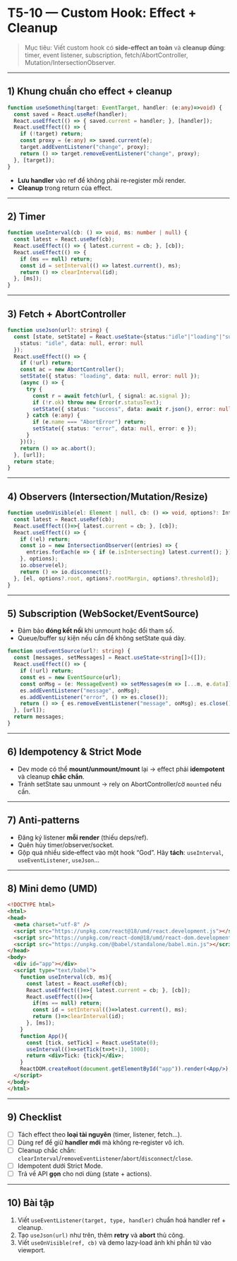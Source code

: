 # T5-10 — Custom Hook: Effect + Cleanup

> Mục tiêu: Viết custom hook có **side‑effect an toàn** và **cleanup đúng**: timer, event listener, subscription, fetch/AbortController, Mutation/IntersectionObserver.

---

## 1) Khung chuẩn cho effect + cleanup
```ts
function useSomething(target: EventTarget, handler: (e:any)=>void) {
  const saved = React.useRef(handler);
  React.useEffect(() => { saved.current = handler; }, [handler]);
  React.useEffect(() => {
    if (!target) return;
    const proxy = (e:any) => saved.current(e);
    target.addEventListener("change", proxy);
    return () => target.removeEventListener("change", proxy);
  }, [target]);
}
```
- **Lưu handler** vào ref để không phải re‑register mỗi render.  
- **Cleanup** trong return của effect.

---

## 2) Timer
```ts
function useInterval(cb: () => void, ms: number | null) {
  const latest = React.useRef(cb);
  React.useEffect(() => { latest.current = cb; }, [cb]);
  React.useEffect(() => {
    if (ms == null) return;
    const id = setInterval(() => latest.current(), ms);
    return () => clearInterval(id);
  }, [ms]);
}
```

---

## 3) Fetch + AbortController
```ts
function useJson(url?: string) {
  const [state, setState] = React.useState<{status:"idle"|"loading"|"success"|"error"; data:any; error:any}>({
    status: "idle", data: null, error: null
  });
  React.useEffect(() => {
    if (!url) return;
    const ac = new AbortController();
    setState({ status: "loading", data: null, error: null });
    (async () => {
      try {
        const r = await fetch(url, { signal: ac.signal });
        if (!r.ok) throw new Error(r.statusText);
        setState({ status: "success", data: await r.json(), error: null });
      } catch (e:any) {
        if (e.name === "AbortError") return;
        setState({ status: "error", data: null, error: e });
      }
    })();
    return () => ac.abort();
  }, [url]);
  return state;
}
```

---

## 4) Observers (Intersection/Mutation/Resize)
```ts
function useOnVisible(el: Element | null, cb: () => void, options?: IntersectionObserverInit) {
  const latest = React.useRef(cb);
  React.useEffect(()=>{ latest.current = cb; }, [cb]);
  React.useEffect(() => {
    if (!el) return;
    const io = new IntersectionObserver((entries) => {
      entries.forEach(e => { if (e.isIntersecting) latest.current(); });
    }, options);
    io.observe(el);
    return () => io.disconnect();
  }, [el, options?.root, options?.rootMargin, options?.threshold]);
}
```

---

## 5) Subscription (WebSocket/EventSource)
- Đảm bảo **đóng kết nối** khi unmount hoặc đổi tham số.  
- Queue/buffer sự kiện nếu cần để không setState quá dày.

```ts
function useEventSource(url?: string) {
  const [messages, setMessages] = React.useState<string[]>([]);
  React.useEffect(() => {
    if (!url) return;
    const es = new EventSource(url);
    const onMsg = (e: MessageEvent) => setMessages(m => [...m, e.data]);
    es.addEventListener("message", onMsg);
    es.addEventListener("error", () => es.close());
    return () => { es.removeEventListener("message", onMsg); es.close(); };
  }, [url]);
  return messages;
}
```

---

## 6) Idempotency & Strict Mode
- Dev mode có thể **mount/unmount/mount** lại → effect phải **idempotent** và cleanup **chắc chắn**.
- Tránh setState sau unmount → rely on AbortController/cờ `mounted` nếu cần.

---

## 7) Anti‑patterns
- Đăng ký listener **mỗi render** (thiếu deps/ref).  
- Quên hủy timer/observer/socket.  
- Gộp quá nhiều side‑effect vào một hook “God”. Hãy **tách**: `useInterval`, `useEventListener`, `useJson`…

---

## 8) Mini demo (UMD)
```html
<!DOCTYPE html>
<html>
<head>
  <meta charset="utf-8" />
  <script src="https://unpkg.com/react@18/umd/react.development.js"></script>
  <script src="https://unpkg.com/react-dom@18/umd/react-dom.development.js"></script>
  <script src="https://unpkg.com/@babel/standalone/babel.min.js"></script>
</head>
<body>
  <div id="app"></div>
  <script type="text/babel">
    function useInterval(cb, ms){
      const latest = React.useRef(cb);
      React.useEffect(()=>{ latest.current = cb; }, [cb]);
      React.useEffect(()=>{
        if(ms == null) return;
        const id = setInterval(()=>latest.current(), ms);
        return ()=>clearInterval(id);
      }, [ms]);
    }
    function App(){
      const [tick, setTick] = React.useState(0);
      useInterval(()=>setTick(t=>t+1), 1000);
      return <div>Tick: {tick}</div>;
    }
    ReactDOM.createRoot(document.getElementById("app")).render(<App/>);
  </script>
</body>
</html>
```

---

## 9) Checklist
- [ ] Tách effect theo **loại tài nguyên** (timer, listener, fetch…).  
- [ ] Dùng ref để giữ **handler mới** mà không re‑register vô ích.  
- [ ] Cleanup chắc chắn: `clearInterval`/`removeEventListener`/`abort`/`disconnect`/`close`.  
- [ ] Idempotent dưới Strict Mode.  
- [ ] Trả về API **gọn** cho nơi dùng (state + actions).

---

## 10) Bài tập
1. Viết `useEventListener(target, type, handler)` chuẩn hoá handler ref + cleanup.  
2. Tạo `useJson(url)` như trên, thêm **retry** và **abort** thủ công.  
3. Viết `useOnVisible(ref, cb)` và demo lazy‑load ảnh khi phần tử vào viewport.